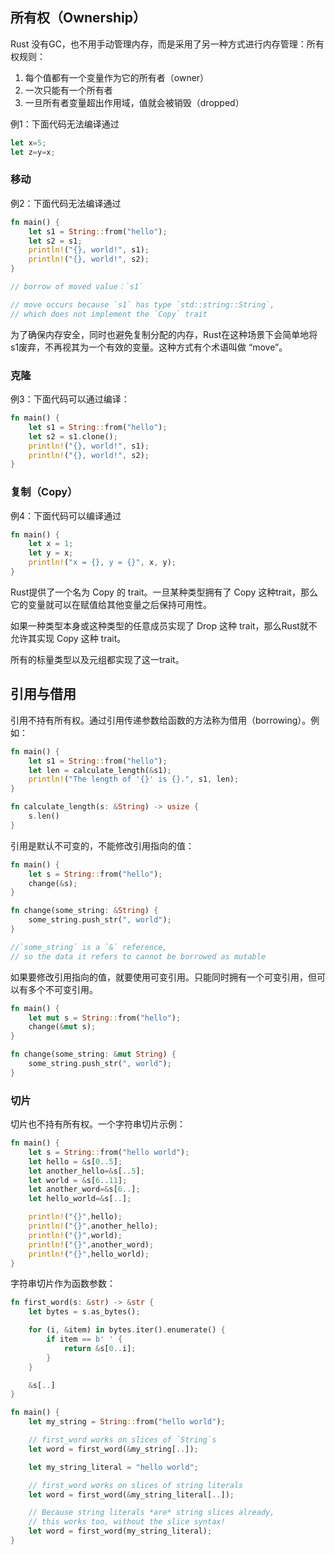 ## 所有权（Ownership）

Rust 没有GC，也不用手动管理内存，而是采用了另一种方式进行内存管理：所有权规则：

1. 每个值都有一个变量作为它的所有者（owner）
2. 一次只能有一个所有者
3. 一旦所有者变量超出作用域，值就会被销毁（dropped）

例1：下面代码无法编译通过

```rs
let x=5;
let z=y=x;
```

### 移动

例2：下面代码无法编译通过

```rs
fn main() {
    let s1 = String::from("hello");
    let s2 = s1;
    println!("{}, world!", s1);
    println!("{}, world!", s2);
}

// borrow of moved value：`s1`

// move occurs because `s1` has type `std::string::String`, 
// which does not implement the `Copy` trait
```

为了确保内存安全，同时也避免复制分配的内存，Rust在这种场景下会简单地将s1废弃，不再视其为一个有效的变量。这种方式有个术语叫做 “move”。

### 克隆

例3：下面代码可以通过编译：

```rs
fn main() {
    let s1 = String::from("hello");
    let s2 = s1.clone();
    println!("{}, world!", s1);
    println!("{}, world!", s2);
}
```

### 复制（Copy）

例4：下面代码可以编译通过

```rs
fn main() {
    let x = 1;
    let y = x;
    println!("x = {}, y = {}", x, y);
}
```

Rust提供了一个名为 Copy 的 trait。一旦某种类型拥有了 Copy 这种trait，那么它的变量就可以在赋值给其他变量之后保持可用性。

如果一种类型本身或这种类型的任意成员实现了 Drop 这种 trait，那么Rust就不允许其实现 Copy 这种 trait。

所有的标量类型以及元组都实现了这一trait。

## 引用与借用

引用不持有所有权。通过引用传递参数给函数的方法称为借用（borrowing）。例如：

```rs
fn main() {
    let s1 = String::from("hello");
    let len = calculate_length(&s1);
    println!("The length of '{}' is {}.", s1, len);
}

fn calculate_length(s: &String) -> usize {
    s.len()
}
```

引用是默认不可变的，不能修改引用指向的值：

```rs
fn main() {
    let s = String::from("hello");
    change(&s);
}

fn change(some_string: &String) {
    some_string.push_str(", world");
}

//`some_string` is a `&` reference, 
// so the data it refers to cannot be borrowed as mutable
```

如果要修改引用指向的值，就要使用可变引用。只能同时拥有一个可变引用，但可以有多个不可变引用。

```rs
fn main() {
    let mut s = String::from("hello");
    change(&mut s);
}

fn change(some_string: &mut String) {
    some_string.push_str(", world");
}
```

### 切片

切片也不持有所有权。一个字符串切片示例：

```rs
fn main() {
    let s = String::from("hello world");
    let hello = &s[0..5];
    let another_hello=&s[..5];
    let world = &s[6..11];
    let another_word=&s[6..];
    let hello_world=&s[..];

    println!("{}",hello);
    println!("{}",another_hello);
    println!("{}",world);
    println!("{}",another_word);
    println!("{}",hello_world);
}
```

字符串切片作为函数参数：

```rs
fn first_word(s: &str) -> &str {
    let bytes = s.as_bytes();

    for (i, &item) in bytes.iter().enumerate() {
        if item == b' ' {
            return &s[0..i];
        }
    }

    &s[..]
}

fn main() {
    let my_string = String::from("hello world");

    // first_word works on slices of `String`s
    let word = first_word(&my_string[..]);

    let my_string_literal = "hello world";

    // first_word works on slices of string literals
    let word = first_word(&my_string_literal[..]);

    // Because string literals *are* string slices already,
    // this works too, without the slice syntax!
    let word = first_word(my_string_literal);
}
```
